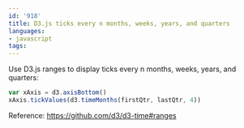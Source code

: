 ```yaml
---
id: '918'
title: D3.js ticks every n months, weeks, years, and quarters
languages:
- javascript
tags:
---
```

Use D3.js ranges to display ticks every n months, weeks, years, and quarters:

```javascript
var xAxis = d3.axisBottom()
xAxis.tickValues(d3.timeMonths(firstQtr, lastQtr, 4))
```

Reference:
https://github.com/d3/d3-time#ranges

